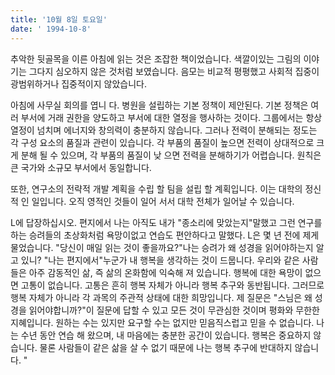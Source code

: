```yaml
---
title: '10월 8일 토요일'
date: ' 1994-10-8'
---
```

추악한 뒷골목을 이른 아침에 읽는 것은 조잡한 책이었습니다. 색깔이있는 그림의 이야기는 그다지 심오하지 않은 것처럼 보였습니다. 음모는 비교적 평평했고 사회적 집중이 광범위하거나 집중적이지 않았습니다.

아침에 사무실 회의를 엽니 다. 병원을 설립하는 기본 정책이 제안된다. 기본 정책은 여러 부서에 거래 권한을 양도하고 부서에 대한 열정을 행사하는 것이다. 그룹에서는 항상 열정이 넘치며 에너지와 창의력이 충분하지 않습니다. 그러나 전력이 분해되는 정도는 각 구성 요소의 품질과 관련이 있습니다. 각 부품의 품질이 높으면 전력이 상대적으로 크게 분해 될 수 있으며, 각 부품의 품질이 낮 으면 전력을 분해하기가 어렵습니다. 원칙은 큰 국가와 소규모 부서에서 동일합니다.

또한, 연구소의 전략적 개발 계획을 수립 할 팀을 설립 할 계획입니다. 이는 대학의 정신적 인 일입니다. 오직 영적인 것들이 일어 서서 대학 전체가 일어날 수 있습니다.

L에 답장하십시오. 편지에서 나는 아직도 내가 "종소리에 맞았는지"말했고 그런 연구를하는 승려들의 초상화처럼 욕망이없고 연습도 편안하다고 말했다. L은 몇 년 전에 제게 물었습니다. "당신이 매일 읽는 것이 좋을까요?"나는 승려가 왜 성경을 읽어야하는지 알고 있니? "나는 편지에서"누군가 내 행복을 생각하는 것이 드뭅니다. 우리와 같은 사람들은 아주 감동적인 삶, 즉 삶의 온화함에 익숙해 져 있습니다. 행복에 대한 욕망이 없으면 고통이 없습니다. 고통은 흔히 행복 자체가 아니라 행복 추구와 동반됩니다. 그러므로 행복 자체가 아니라 각 과목의 주관적 상태에 대한 희망입니다. 제 질문은 "스님은 왜 성경을 읽어야합니까?"이 질문에 답할 수 있고 모든 것이 무관심한 것이며 평화와 무한한 지혜입니다. 원하는 수는 있지만 요구할 수는 없지만 믿음직스럽고 믿을 수 없습니다. 나는 수년 동안 연습 해 왔으며, 내 마음에는 충분한 공간이 있습니다. 행복은 중요하지 않습니다. 물론 사람들이 같은 삶을 살 수 없기 때문에 나는 행복 추구에 반대하지 않습니다. "

